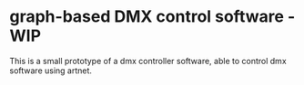 # graph-based DMX control software - WIP

This is a small prototype of a dmx controller software, able to control dmx software using artnet.
